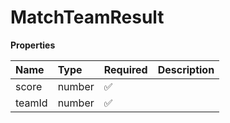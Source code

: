 # MatchTeamResult

**Properties**

| Name   | Type   | Required | Description |
| :----- | :----- | :------- | :---------- |
| score  | number | ✅       |             |
| teamId | number | ✅       |             |

<!-- This file was generated by liblab | https://liblab.com/ -->

